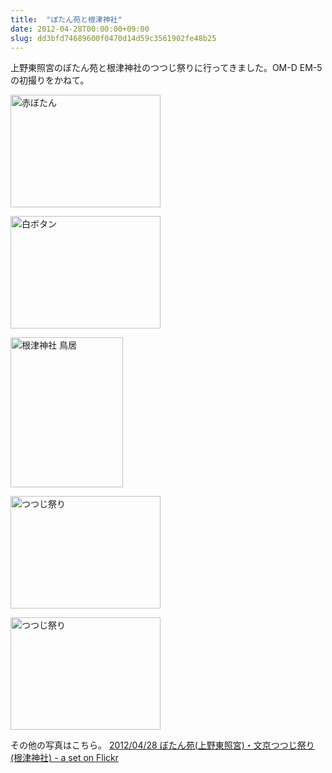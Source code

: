 ```yaml
---
title:  "ぼたん苑と根津神社"
date: 2012-04-28T00:00:00+09:00
slug: dd3bfd74689600f0470d14d59c3561902fe48b25
---
```

上野東照宮のぼたん苑と根津神社のつつじ祭りに行ってきました。OM-D EM-5 の初撮りをかねて。  

<a href="http://www.flickr.com/photos/69810711@N06/7128471903/" title="赤ぼたん by qtakamitsu, on Flickr"><img src="http://farm8.staticflickr.com/7232/7128471903_5b1feb1d1a_m.jpg" width="240" height="180" alt="赤ぼたん"></a>

<a href="http://www.flickr.com/photos/69810711@N06/6982389658/" title="白ボタン by qtakamitsu, on Flickr"><img src="http://farm8.staticflickr.com/7222/6982389658_06998c5dfb_m.jpg" width="240" height="180" alt="白ボタン"></a>

<a href="http://www.flickr.com/photos/69810711@N06/7128483869/" title="根津神社 鳥居 by qtakamitsu, on Flickr"><img src="http://farm9.staticflickr.com/8025/7128483869_42880e3863_m.jpg" width="180" height="240" alt="根津神社 鳥居"></a>

<a href="http://www.flickr.com/photos/69810711@N06/7128494897/" title="つつじ祭り by qtakamitsu, on Flickr"><img src="http://farm9.staticflickr.com/8154/7128494897_e79e7ec069_m.jpg" width="240" height="180" alt="つつじ祭り"></a>

<a href="http://www.flickr.com/photos/69810711@N06/7128491343/" title="つつじ祭り by qtakamitsu, on Flickr"><img src="http://farm8.staticflickr.com/7043/7128491343_ffe698004d_m.jpg" width="240" height="180" alt="つつじ祭り"></a>


その他の写真はこちら。
[2012/04/28 ぼたん苑(上野東照宮)・文京つつじ祭り(根津神社) - a set on Flickr](http://www.flickr.com/photos/69810711@N06/sets/72157629933326909/ "2012/04/28 ぼたん苑(上野東照宮)・文京つつじ祭り(根津神社) - a set on Flickr")
